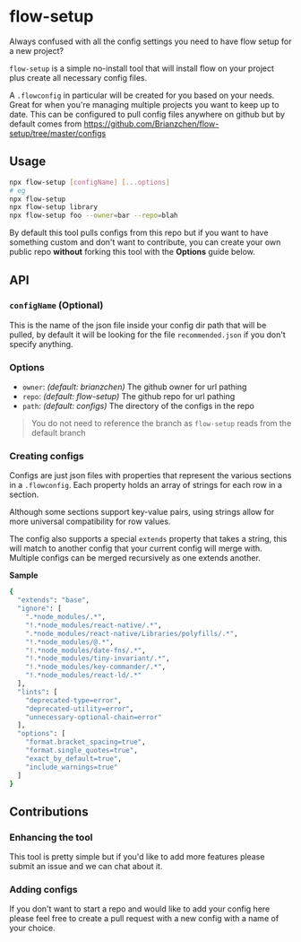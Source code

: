 # flow-setup
Always confused with all the config settings you need to have flow setup for a new project?

`flow-setup` is a simple no-install tool that will install flow on your project plus create all necessary config files.

A `.flowconfig` in particular will be created for you based on your needs. Great for when you're managing multiple projects you want to keep up to date. This can be configured to pull config files anywhere on github but by default comes from https://github.com/Brianzchen/flow-setup/tree/master/configs

## Usage

``` bash
npx flow-setup [configName] [...options]
# eg
npx flow-setup
npx flow-setup library
npx flow-setup foo --owner=bar --repo=blah
```

By default this tool pulls configs from this repo but if you want to have something custom and don't want to contribute, you can create your own public repo **without** forking this tool with the **Options** guide below.

## API

### `configName` (Optional)

This is the name of the json file inside your config dir path that will be pulled, by default it will be looking for the file `recommended.json` if you don't specify anything.

### Options

- `owner`: *(default: brianzchen)* The github owner for url pathing
- `repo`: *(default: flow-setup)* The github repo for url pathing
- `path`: *(default: configs)* The directory of the configs in the repo

> You do not need to reference the branch as `flow-setup` reads from the default branch

### Creating configs

Configs are just json files with properties that represent the various sections in a `.flowconfig`. Each property holds an array of strings for each row in a section.

Although some sections support key-value pairs, using strings allow for more universal compatibility for row values.

The config also supports a special `extends` property that takes a string, this will match to another config that your current config will merge with. Multiple configs can be merged recursively as one extends another.

**Sample**
```sh
{
  "extends": "base",
  "ignore": [
    ".*node_modules/.*",
    "!.*node_modules/react-native/.*",
    ".*node_modules/react-native/Libraries/polyfills/.*",
    "!.*node_modules/@.*",
    "!.*node_modules/date-fns/.*",
    "!.*node_modules/tiny-invariant/.*",
    "!.*node_modules/key-commander/.*",
    "!.*node_modules/react-ld/.*"
  ],
  "lints": [
    "deprecated-type=error",
    "deprecated-utility=error",
    "unnecessary-optional-chain=error"
  ],
  "options": [
    "format.bracket_spacing=true",
    "format.single_quotes=true",
    "exact_by_default=true",
    "include_warnings=true"
  ]
}
```

## Contributions

### Enhancing the tool

This tool is pretty simple but if you'd like to add more features please submit an issue and we can chat about it.

### Adding configs

If you don't want to start a repo and would like to add your config here please feel free to create a pull request with a new config with a name of your choice.
